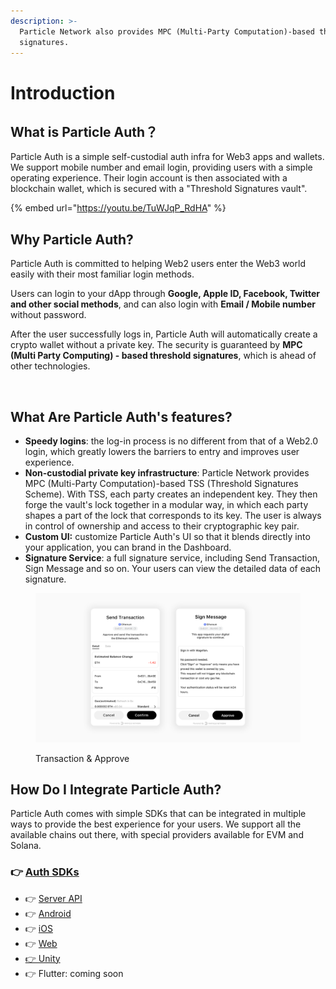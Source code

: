 ```yaml
---
description: >-
  Particle Network also provides MPC (Multi-Party Computation)-based threshold
  signatures.
---
```


# Introduction

## What is Particle Auth？

Particle Auth is a simple self-custodial auth infra for Web3 apps and wallets. We support mobile number and email login, providing users with a simple operating experience. Their login account is then associated with a blockchain wallet, which is secured with a "Threshold Signatures vault".

{% embed url="https://youtu.be/TuWJqP_RdHA" %}

## Why Particle Auth?&#x20;

Particle Auth is committed to helping Web2 users enter the Web3 world easily with their most familiar login methods.&#x20;

Users can login to your dApp through **Google, Apple ID, Facebook, Twitter and other social methods**, and can also login with **Email / Mobile number** without password.&#x20;

After the user successfully logs in, Particle Auth will automatically create a crypto wallet without a private key. The security is guaranteed by **MPC (Multi Party Computing) - based threshold signatures**, which is ahead of other technologies.

<figure><img src="../.gitbook/assets/组 12.png" alt=""><figcaption></figcaption></figure>

## What Are Particle Auth's features?

* **Speedy logins**: the log-in process is no different from that of a Web2.0 login, which greatly lowers the barriers to entry and improves user experience.
* **Non-custodial private key infrastructure**: Particle Network provides MPC (Multi-Party Computation)-based TSS (Threshold Signatures Scheme). With TSS, each party creates an independent key. They then forge the vault's lock together in a modular way, in which each party shapes a part of the lock that corresponds to its key. The user is always in control of ownership and access to their cryptographic key pair.
* **Custom UI:** customize Particle Auth's UI so that it blends directly into your application, you can brand in the Dashboard.
* **Signature Service**: a full signature service, including Send Transaction, Sign Message and so on. Your users can view the detailed data of each signature.

<figure><img src="../.gitbook/assets/Approve.png" alt=""><figcaption><p>Transaction &#x26; Approve</p></figcaption></figure>

## How Do I Integrate Particle Auth? <a href="#how-can-i-use-web3auth" id="how-can-i-use-web3auth"></a>

Particle Auth comes with simple SDKs that can be integrated in multiple ways to provide the best experience for your users. We support all the available chains out there, with special providers available for EVM and Solana.

### 👉 [Auth SDKs](../connect-service/sdks/)

* 👉 [Server API](sdks/server-api.md)
* 👉 [Android](sdks/android.md)
* 👉 [iOS](sdks/ios.md)
* 👉 [Web](sdks/web.md)
* [👉 Unity](sdks/unity.md)
* 👉 Flutter: coming soon
